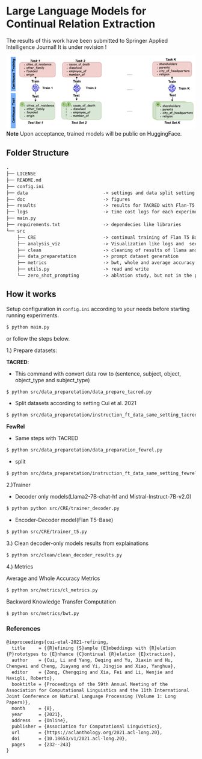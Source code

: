 # Large Language Models for Continual Relation Extraction
The results of this work have been submitted to Springer Applied Intelligence Journal!
It is under revision !


![CRE](https://github.com/sefeoglu/CRE_PTM/blob/master/doc/cre.png)
**Note** Upon acceptance, trained models will be public on HuggingFace.


## Folder Structure
```xml
.
├── LICENSE
├── README.md
├── config.ini
├── data                            -> settings and data split setting here for tacred and fewrel like relation types per task
├── doc                             -> figures
├── results                         -> results for TACRED with Flan-T5 and All Results for FewRel
├── logs                            -> time cost logs for each experiment and FewRel's in side of FewRel results
├── main.py
├── requirements.txt                -> dependecies like libraries
└── src
    ├── CRE                         -> continual training of Flan T5 Base, Llama2 and Mistral
    ├── analysis_viz                -> Visualization like logs and  section 4 figures.
    ├── clean                       -> cleaning of results of llama and mistral from explainations and instructions.
    ├── data_preparetation          -> prompt dataset generation
    ├── metrics                     -> bwt, whole and average accuracy calculation
    ├── utils.py                    -> read and write
    └── zero_shot_prompting         -> ablation study, but not in the paper.
````
        
## How it works
Setup configuration in `config.ini` according to your needs before starting running experiments.
```bash
$ python main.py
```
or 
follow the steps below.


1.) Prepare datasets:

**TACRED**:
* This command with convert data row to (sentence, subject, object, object_type and subject_type)
````bash
$ python src/data_preparetation/data_prepare_tacred.py
````
* Split datasets according to setting Cui et al. 2021
````bash
$ python src/data_preparetation/instruction_ft_data_same_setting_tacred.py
````
**FewRel**
* Same steps with TACRED
````bash
$ python src/data_preparetation/data_preparation_fewrel.py
````
* split
````bash
$ python src/data_preparetation/instruction_ft_data_same_setting_fewrel.py
```` 
2.)Trainer

 * Decoder only models(Llama2-7B-chat-hf and Mistral-Instruct-7B-v2.0)
````bash
$ python python src/CRE/trainer_decoder.py
````
 * Encoder-Decoder model(Flan T5-Base)
````bash
$ python src/CRE/trainer_t5.py
````
3.) Clean decoder-only models results from explainations

````bash
$ python src/clean/clean_decoder_results.py
````
4.) Metrics

Average and Whole Accuracy Metrics
````bash
$ python src/metrics/cl_metrics.py

````
Backward Knowledge Transfer Computation
````bash
$ python src/metrics/bwt.py
````
### References
```
@inproceedings{cui-etal-2021-refining,
  title     = {{R}efining {S}ample {E}mbeddings with {R}elation {P}rototypes to {E}nhance {C}ontinual {R}elation {E}xtraction},
  author    = {Cui, Li and Yang, Deqing and Yu, Jiaxin and Hu, Chengwei and Cheng, Jiayang and Yi, Jingjie and Xiao, Yanghua},
  editor    = {Zong, Chengqing and Xia, Fei and Li, Wenjie and Navigli, Roberto},
  booktitle = {Proceedings of the 59th Annual Meeting of the Association for Computational Linguistics and the 11th International Joint Conference on Natural Language Processing (Volume 1: Long Papers)},
  month     = {8},
  year      = {2021},
  address   = {Online},
  publisher = {Association for Computational Linguistics},
  url       = {https://aclanthology.org/2021.acl-long.20},
  doi       = {10.18653/v1/2021.acl-long.20},
  pages     = {232--243}
}
```
